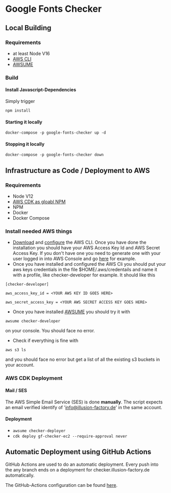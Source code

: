 # Google Fonts Checker

## Local Building

### Requirements

- at least Node V16
- [AWS CLI](https://docs.aws.amazon.com/cli/)
- [AWSUME](https://awsu.me)

### Build

#### Install Javascript-Dependencies

Simply trigger

`npm install`

#### Starting it locally

`docker-compose -p google-fonts-checker up -d`

#### Stopping it locally

`docker-compose -p google-fonts-checker down`

## Infrastructure as Code / Deployment to AWS

### Requirements

- Node V12
- [AWS CDK as gloabl NPM](https://docs.aws.amazon.com/cdk/latest/guide/getting_started.html])
- NPM
- Docker
- Docker Compose

### Install needed AWS things

- [Download](https://docs.aws.amazon.com/cli/latest/userguide/cli-chap-getting-started.html) and [configure](https://docs.aws.amazon.com/cli/latest/userguide/cli-chap-configure.html) the AWS CLI. Once you have done the installation you should have your AWS Access Key Id and AWS Secret Access Key. If you don't have one you need to generate one with your user logged in into AWS Console and go [here](https://console.aws.amazon.com/iam/home#/users/t.koenig?section=security_credentials) for example.
- Once you have installed and configured the AWS Cli you should put your aws keys credentials in the file $HOME/.aws/credentails and name it with a profile, like checker-developer for example. It should like this

`[checker-developer]`

`aws_access_key_id = <YOUR AWS KEY ID GOES HERE>`

`aws_secret_access_key = <YOUR AWS SECRET ACCESS KEY GOES HERE>`

- Once you have installed [AWSUME](https://awsu.me) you should try it with

`awsume checker-developer`

on your console. You should face no error.

- Check if everything is fine with

`aws s3 ls`

and you should face no error but get a list of all the existing s3 buckets in your account.

### AWS CDK Deployment

#### Mail / SES

The AWS Simple Email Service (SES) is done **manually**. The script expects an email verified identify of 'info@illusion-factory.de' in the same account.

#### Deployment

- `awsume checker-deployer`
- `cdk deploy gf-checker-ec2 --require-approval never`

## Automatic Deployment using GitHub Actions

GitHub Actions are used to do an automatic deployment. Every push into the any branch ends on a deployment for checker.illusion-factory.de automatically.

The GitHub-Actions configuration can be found [here](.github/workflows/main.yml).

